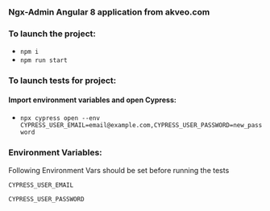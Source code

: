 ### Ngx-Admin Angular 8 application from akveo.com

### To launch the project:
- ``npm i``
- ``npm run start``

### To launch tests for project:

#### Import environment variables and open Cypress:
- ``npx cypress open --env CYPRESS_USER_EMAIL=email@example.com,CYPRESS_USER_PASSWORD=new_password``

### Environment Variables:
Following Environment Vars should be set before running the tests

``CYPRESS_USER_EMAIL``

``CYPRESS_USER_PASSWORD``
